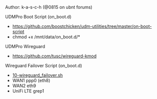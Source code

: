 Author: k-a-s-c-h (@0815 on ubnt forums)

UDMPro Boot Script (on_boot.d)
- https://github.com/boostchicken/udm-utilities/tree/master/on-boot-script
- chmod +x /mnt/data/on_boot.d/*

UDMPro Wireguard
- https://github.com/tusc/wireguard-kmod

Wireguard Failover Script (on_boot.d)
- <a href="https://github.com/k-a-s-c-h/unifi/blob/main/on_boot.d/10-wireguard_failover.sh">10-wireguard_failover.sh</a> 
- WAN1 ppp0 (eth8)
- WAN2 eth9
- UniFi LTE grep1
